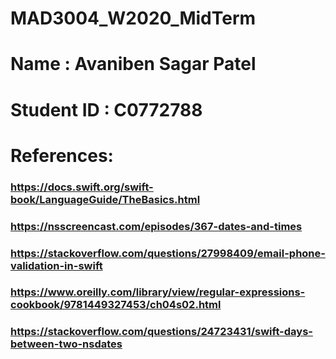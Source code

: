 # MAD3004_W2020_MidTerm
# Name : Avaniben Sagar Patel
# Student ID : C0772788

# References:
### https://docs.swift.org/swift-book/LanguageGuide/TheBasics.html
### https://nsscreencast.com/episodes/367-dates-and-times
### https://stackoverflow.com/questions/27998409/email-phone-validation-in-swift
### https://www.oreilly.com/library/view/regular-expressions-cookbook/9781449327453/ch04s02.html
### https://stackoverflow.com/questions/24723431/swift-days-between-two-nsdates

